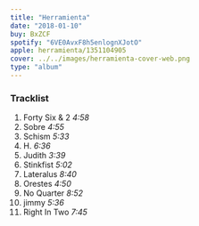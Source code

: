 ```yaml
---
title: "Herramienta"
date: "2018-01-10"
buy: BxZCF
spotify: "6VE0AvxF8h5enlognXJotO"
apple: herramienta/1351104905
cover: ../../images/herramienta-cover-web.png
type: "album"
---
```


### Tracklist

1. Forty Six & 2 _4:58_
2. Sobre _4:55_
3. Schism _5:33_
4. H. _6:36_
5. Judith _3:39_
6. Stinkfist _5:02_
7. Lateralus _8:40_
8. Orestes _4:50_
9. No Quarter _8:52_
10. jimmy _5:36_
11. Right In Two _7:45_

